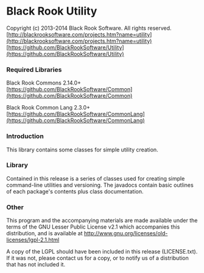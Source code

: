 # Black Rook Utility

Copyright (c) 2013-2014 Black Rook Software. All rights reserved.  
[http://blackrooksoftware.com/projects.htm?name=utility](http://blackrooksoftware.com/projects.htm?name=utility)  
[https://github.com/BlackRookSoftware/Utility](https://github.com/BlackRookSoftware/Utility)

### Required Libraries

Black Rook Commons 2.14.0+  
[https://github.com/BlackRookSoftware/Common](https://github.com/BlackRookSoftware/Common)

Black Rook Common Lang 2.3.0+  
[https://github.com/BlackRookSoftware/CommonLang](https://github.com/BlackRookSoftware/CommonLang)

### Introduction

This library contains some classes for simple utility creation.

### Library

Contained in this release is a series of classes used for creating simple
command-line utilities and versioning. The javadocs contain basic outlines 
of each package's contents plus class documentation.

### Other

This program and the accompanying materials
are made available under the terms of the GNU Lesser Public License v2.1
which accompanies this distribution, and is available at
http://www.gnu.org/licenses/old-licenses/lgpl-2.1.html

A copy of the LGPL should have been included in this release 
(LICENSE.txt). If it was not, please contact us for a copy, or to 
notify us of a distribution that has not included it. 
